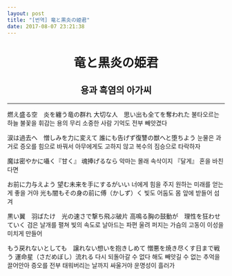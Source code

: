 ```yaml
---
layout: post
title: "[번역] 竜と黒炎の姫君"
date: 2017-08-07 23:21:38
---
```


<h1 align="center">竜と黒炎の姫君</h1>
<h2 align="center">용과 흑염의 아가씨</h2>

---

燃え盛る空　炎を纏う竜の群れ
大切な人　思い出も全てを奪われた
불타오르는 하늘 불꽃을 휘감는 용의 무리
소중한 사람 기억도 전부 빼앗겼다

涙は過去へ　憎しみを力に変えて
誰にも告げず復讐の獣へと堕ちよう
눈물은 과거로 증오를 힘으로 바꿔서
아무에게도 고하지 않고 복수의 짐승으로 타락하자

魔は密やかに囁く『甘く』
魂捧げるなら
악마는 몰래 속삭이지 『달게』
혼을 바친다면

お前に力与えよう
望む未来を手にするがいい
너에게 힘을 주지
원하는 미래를 얻는게 좋을 거야
光も闇もその身の前に傅（かしず）く
빛도 어둠도 몸 앞에 받들어 섬겨

黒い翼　羽ばたけ　光の速さで撃ち飛ぶ破片
高鳴る胸の鼓動が　理性を狂わせていく
검은 날개를 펼쳐 빛의 속도로 날아드는 파편
울려 퍼지는 가슴의 고동이 이성을 미치게 만들어

もう戻れないとしても　譲れない想いを抱きしめて
憎悪を焼き尽くす日まで戦う
運命星（さだめぼし）流れる
다시 되돌아갈 수 없다 해도 빼앗길 수 없는 추억을 끌어안아
증오를 전부 태워버리는 날까지 싸울거야
운명성이 흘러가
